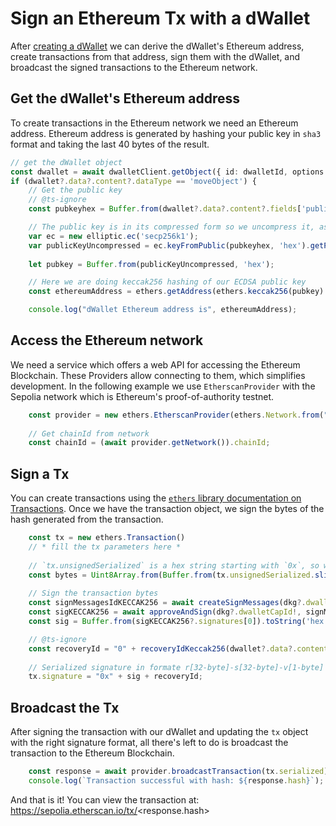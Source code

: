 # Sign an Ethereum Tx with a dWallet

After [creating a dWallet](../your-first-dwallet.md#create-a-dwallet) we can derive the dWallet's Ethereum address, create transactions from that address, sign them with the dWallet, and broadcast the signed transactions to the Ethereum network.

## Get the dWallet's Ethereum address

To create transactions in the Ethereum network we need an Ethereum address.
Ethereum address is generated by hashing your public key in `sha3` format and taking the last 40 bytes of the result.

```typescript
// get the dWallet object
const dwallet = await dwalletClient.getObject({ id: dwalletId, options: {showContent: true}});
if (dwallet?.data?.content?.dataType == 'moveObject') {
    // Get the public key
    // @ts-ignore
    const pubkeyhex = Buffer.from(dwallet?.data?.content?.fields['public_key'].slice(1)).toString('hex');

    // The public key is in its compressed form so we uncompress it, as the address is derived from the uncompressed public key.
    var ec = new elliptic.ec('secp256k1');
    var publicKeyUncompressed = ec.keyFromPublic(pubkeyhex, 'hex').getPublic(false, 'hex');
    
    let pubkey = Buffer.from(publicKeyUncompressed, 'hex');

    // Here we are doing keccak256 hashing of our ECDSA public key
    const ethereumAddress = ethers.getAddress(ethers.keccak256(pubkey).slice(-40));

    console.log("dWallet Ethereum address is", ethereumAddress);
```

## Access the Ethereum network
We need a service which offers a web API for accessing the Ethereum Blockchain. These Providers allow connecting to them, which simplifies development.
In the following example we use `EtherscanProvider` with the Sepolia network which is Ethereum's proof-of-authority testnet.

```typescript
    const provider = new ethers.EtherscanProvider(ethers.Network.from("sepolia"), "");
    
    // Get chainId from network
    const chainId = (await provider.getNetwork()).chainId;
```

## Sign a Tx

You can create transactions using the [`ethers` library documentation on Transactions](https://docs.ethers.org/v5/api/providers/types/#types--transactions).
Once we have the transaction object, we sign the bytes of the hash generated from the transaction.

```typescript
    const tx = new ethers.Transaction()
    // * fill the tx parameters here *
    
    // `tx.unsignedSerialized` is a hex string starting with `0x`, so we remove it by slicing the first two characters before parsing it as a hex string into a byte array.
    const bytes = Uint8Array.from(Buffer.from(tx.unsignedSerialized.slice(2), 'hex'));
    
    // Sign the transaction bytes
    const signMessagesIdKECCAK256 = await createSignMessages(dkg?.dwalletId!, dkg?.dkgOutput, [bytes], "KECCAK256", keypair, dwalletClient);
    const sigKECCAK256 = await approveAndSign(dkg?.dwalletCapId!, signMessagesIdKECCAK256!, [bytes], keypair, dwalletClient);
    const sig = Buffer.from(sigKECCAK256?.signatures[0]).toString('hex');

    // @ts-ignore
    const recoveryId = "0" + recoveryIdKeccak256(dwallet?.data?.content?.fields['public_key'], bytes, sigKECCAK256?.signatures[0]).toString(16);
    
    // Serialized signature in formate r[32-byte]-s[32-byte]-v[1-byte] where v is recovery id.
    tx.signature = "0x" + sig + recoveryId;
```

## Broadcast the Tx

After signing the transaction with our dWallet and updating the `tx` object with the right signature format, all there's left to do is broadcast the transaction to the Ethereum Blockchain.

```typescript
    const response = await provider.broadcastTransaction(tx.serialized);
    console.log(`Transaction successful with hash: ${response.hash}`);
```

And that is it! You can view the transaction at: https://sepolia.etherscan.io/tx/<response.hash>

